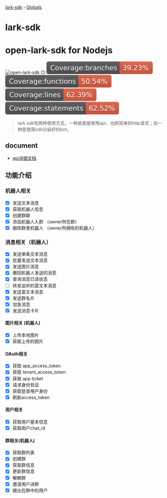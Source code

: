 [lark-sdk](README.md) › [Globals](globals.md)

# lark-sdk

# open-lark-sdk for Nodejs 
![open-lark-sdk CI](https://github.com/TbhT/lark-sdk/workflows/open-lark-sdk%20CI/badge.svg?branch=master)
![](./coverage/badge-branches.svg)
![](./coverage/badge-functions.svg)
![](./coverage/badge-lines.svg)
![](./coverage/badge-statements.svg)

>  lark sdk有两种使用方式，一种是直接使用api，也即简单的http请求；另一种是使用sdk分装好的bot。

## document
 - [api详细文档](documents/modules/api.md)

## 功能介绍

### 机器人相关

- [x] 发送文本消息
- [x] 获取机器人信息
- [x] 创建群聊
- [x] 添加机器人入群 （owner所在群）
- [x] 删除群里机器人 （owner所拥有的机器人）

### 消息相关（机器人）

- [x] 发送单条文本消息
- [x] 批量发送文本消息
- [x] 发送图片消息
- [x] 撤回机器人发送的消息
- [x] 查询消息已读状态 
- [ ] 转发监听的富文本消息
- [x] 发送富文本消息
- [x] 发送群名片
- [x] 加急消息
- [x] 发送消息卡片

#### 图片相关 (机器人)

- [x] 上传本地图片
- [x] 获取上传的图片

#### OAuth相关

- [x] 获取 app_access_token
- [x] 获取 tenant_access_token
- [x] 获取 app ticket
- [x] 请求身份验证
- [x] 获取登录用户身份
- [x] 刷新access_token

#### 用户相关

- [x] 获取用户基本信息
- [x] 获取用户chat_id

#### 群相关(机器人)

- [x] 获取群列表
- [x] 创建群
- [x] 获取群信息
- [x] 更新群信息
- [x] 解散群
- [x] 邀请用户进群
- [x] 踢出在群中的用户
